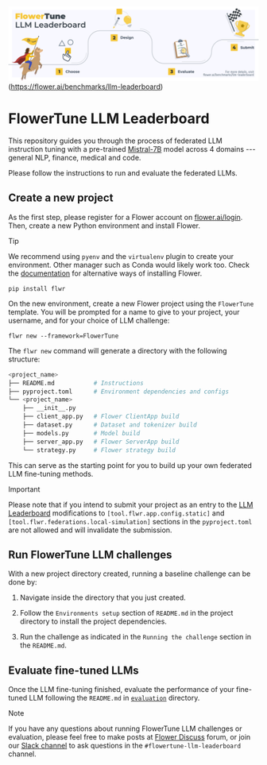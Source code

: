 ![FlowerTune LLM Leaderboard](_static/flower_llm.png)(https://flower.ai/benchmarks/llm-leaderboard)

# FlowerTune LLM Leaderboard

This repository guides you through the process of federated LLM instruction tuning with a
pre-trained [Mistral-7B](https://huggingface.co/mistralai/Mistral-7B-v0.3) model across 4 domains --- general NLP, finance, medical and code.

Please follow the instructions to run and evaluate the federated LLMs.

## Create a new project

As the first step, please register for a Flower account on [flower.ai/login](https://flower.ai/login).
Then, create a new Python environment and install Flower. 

> [!TIP]
> We recommend using `pyenv` and the `virtualenv` plugin to create your environment. Other manager such as Conda would likely work too. Check the [documentation](https://flower.ai/docs/framework/how-to-install-flower.html) for alternative ways of installing Flower.

```shell
pip install flwr
```

On the new environment, create a new Flower project using the `FlowerTune` template. You will be prompted for a name to give to your project, your username, and for your choice of LLM challenge:
```shell
flwr new --framework=FlowerTune
```

The `flwr new` command will generate a directory with the following structure:

```bash
<project_name>
├── README.md           # Instructions
├── pyproject.toml      # Environment dependencies and configs
└── <project_name>
    ├── __init__.py
    ├── client_app.py   # Flower ClientApp build
    ├── dataset.py      # Dataset and tokenizer build
    ├── models.py       # Model build
    ├── server_app.py   # Flower ServerApp build
    └── strategy.py     # Flower strategy build
```

This can serve as the starting point for you to build up your own federated LLM fine-tuning methods.

> [!IMPORTANT]
> Please note that if you intend to submit your project as an entry to the [LLM Leaderboard](https://flower.ai/benchmarks/llm-leaderboard) modifications to `[tool.flwr.app.config.static]` and `[tool.flwr.federations.local-simulation]` sections in the `pyproject.toml` are not allowed and will invalidate the submission.


## Run FlowerTune LLM challenges

With a new project directory created, running a baseline challenge can be done by:

1. Navigate inside the directory that you just created.


2. Follow the `Environments setup` section of `README.md` in the project directory to install the project dependencies.


3. Run the challenge as indicated in the `Running the challenge` section in the `README.md`.

## Evaluate fine-tuned LLMs

Once the LLM fine-tuning finished, evaluate the performance of your fine-tuned LLM
following the `README.md` in [`evaluation`](https://github.com/adap/flower/tree/main/benchmarks/flowertune-llm/evaluation) directory.


> [!NOTE]
> If you have any questions about running FlowerTune LLM challenges or evaluation, please feel free to make posts at [Flower Discuss](https://discuss.flower.ai) forum, 
or join our [Slack channel](https://flower.ai/join-slack/) to ask questions in the `#flowertune-llm-leaderboard` channel.
